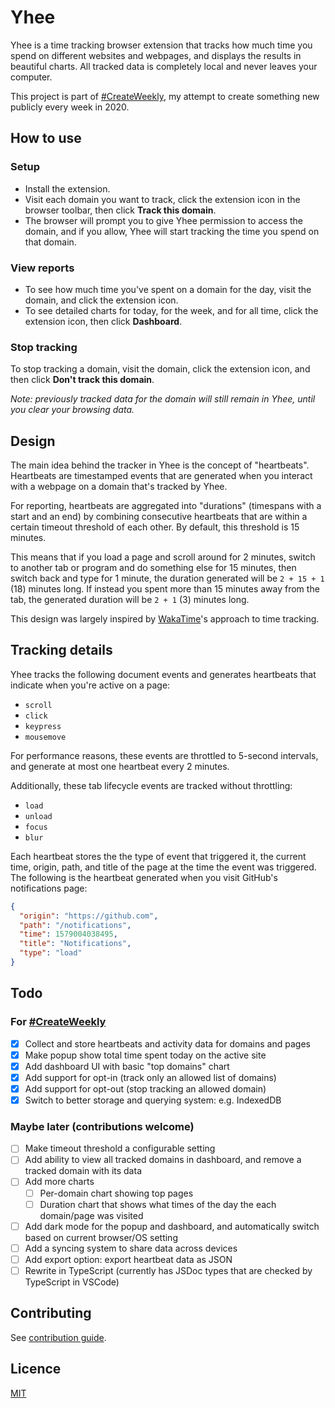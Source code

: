 # Yhee

Yhee is a time tracking browser extension that tracks how much time you spend on different websites and webpages, and displays the results in beautiful charts. All tracked data is completely local and never leaves your computer.

This project is part of [#CreateWeekly](https://dev.to/josephuspaye/createweekly-create-something-new-publicly-every-week-in-2020-1nh9), my attempt to create something new publicly every week in 2020.

## How to use

### Setup

- Install the extension.
- Visit each domain you want to track, click the extension icon in the browser toolbar, then click **Track this domain**.
- The browser will prompt you to give Yhee permission to access the domain, and if you allow, Yhee will start tracking the time you spend on that domain.

### View reports

- To see how much time you've spent on a domain for the day, visit the domain, and click the extension icon.
- To see detailed charts for today, for the week, and for all time, click the extension icon, then click **Dashboard**.

### Stop tracking

To stop tracking a domain, visit the domain, click the extension icon, and then click **Don't track this domain**.

_Note: previously tracked data for the domain will still remain in Yhee, until you clear your browsing data._

## Design

The main idea behind the tracker in Yhee is the concept of "heartbeats". Heartbeats are timestamped events that are generated when you interact with a webpage on a domain that's tracked by Yhee.

For reporting, heartbeats are aggregated into "durations" (timespans with a start and an end) by combining consecutive heartbeats that are within a certain timeout threshold of each other. By default, this threshold is 15 minutes.

This means that if you load a page and scroll around for 2 minutes, switch to another tab or program and do something else for 15 minutes, then switch back and type for 1 minute, the duration generated will be `2 + 15 + 1` (18) minutes long. If instead you spent more than 15 minutes away from the tab, the generated duration will be `2 + 1` (3) minutes long.

This design was largely inspired by [WakaTime](https://wakatime.com/dashboard)'s approach to time tracking.

## Tracking details

Yhee tracks the following document events and generates heartbeats that indicate when you're active on a page:

- `scroll`
- `click`
- `keypress`
- `mousemove`

For performance reasons, these events are throttled to 5-second intervals, and generate at most one heartbeat every 2 minutes.

Additionally, these tab lifecycle events are tracked without throttling:

- `load`
- `unload`
- `focus`
- `blur`

Each heartbeat stores the the type of event that triggered it, the current time, origin, path, and title of the page at the time the event was triggered. The following is the heartbeat generated when you visit GitHub's notifications page:

```json
{
  "origin": "https://github.com",
  "path": "/notifications",
  "time": 1579004038495,
  "title": "Notifications",
  "type": "load"
}
```

## Todo

### For [#CreateWeekly](https://dev.to/josephuspaye/createweekly-create-something-new-publicly-every-week-in-2020-1nh9)

- [x] Collect and store heartbeats and activity data for domains and pages
- [x] Make popup show total time spent today on the active site
- [x] Add dashboard UI with basic "top domains" chart
- [x] Add support for opt-in (track only an allowed list of domains)
- [x] Add support for opt-out (stop tracking an allowed domain)
- [x] Switch to better storage and querying system: e.g. IndexedDB

### Maybe later (contributions welcome)

- [ ] Make timeout threshold a configurable setting
- [ ] Add ability to view all tracked domains in dashboard, and remove a tracked domain with its data
- [ ] Add more charts
  - [ ] Per-domain chart showing top pages
  - [ ] Duration chart that shows what times of the day the each domain/page was visited
- [ ] Add dark mode for the popup and dashboard, and automatically switch based on current browser/OS setting
- [ ] Add a syncing system to share data across devices
- [ ] Add export option: export heartbeat data as JSON
- [ ] Rewrite in TypeScript (currently has JSDoc types that are checked by TypeScript in VSCode)

## Contributing

See [contribution guide](CONTRIBUTING.md).

## Licence

[MIT](LICENCE)
